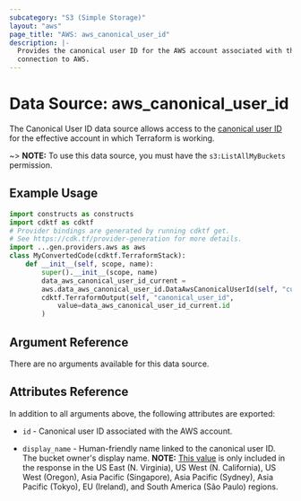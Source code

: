 ```yaml
---
subcategory: "S3 (Simple Storage)"
layout: "aws"
page_title: "AWS: aws_canonical_user_id"
description: |-
  Provides the canonical user ID for the AWS account associated with the provider
  connection to AWS.
---
```


# Data Source: aws_canonical_user_id

The Canonical User ID data source allows access to the [canonical user ID](http://docs.aws.amazon.com/general/latest/gr/acct-identifiers.html)
for the effective account in which Terraform is working.  

~> **NOTE:** To use this data source, you must have the `s3:ListAllMyBuckets` permission.

## Example Usage

```python
import constructs as constructs
import cdktf as cdktf
# Provider bindings are generated by running cdktf get.
# See https://cdk.tf/provider-generation for more details.
import ...gen.providers.aws as aws
class MyConvertedCode(cdktf.TerraformStack):
    def __init__(self, scope, name):
        super().__init__(scope, name)
        data_aws_canonical_user_id_current =
        aws.data_aws_canonical_user_id.DataAwsCanonicalUserId(self, "current")
        cdktf.TerraformOutput(self, "canonical_user_id",
            value=data_aws_canonical_user_id_current.id
        )
```

## Argument Reference

There are no arguments available for this data source.

## Attributes Reference

In addition to all arguments above, the following attributes are exported:

* `id` - Canonical user ID associated with the AWS account.

* `display_name` - Human-friendly name linked to the canonical user ID. The bucket owner's display name. **NOTE:** [This value](https://docs.aws.amazon.com/AmazonS3/latest/API/RESTServiceGET.html) is only included in the response in the US East (N. Virginia), US West (N. California), US West (Oregon), Asia Pacific (Singapore), Asia Pacific (Sydney), Asia Pacific (Tokyo), EU (Ireland), and South America (São Paulo) regions.

<!-- cache-key: cdktf-0.17.0-pre.15 input-1193ffa28fbc3bc4792098510c96402fda142cabae3dc4732be89aa6820339c7 -->